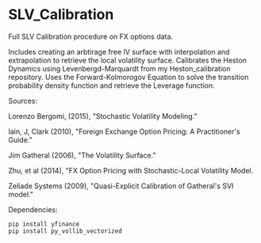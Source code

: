 # SLV_Calibration

Full SLV Calibration procedure on FX options data.

Includes creating an arbtirage free IV surface with interpolation and extrapolation to retrieve the local volatility surface.
Calibrates the Heston Dynamics using Levenbergd-Marquardt from my Heston_calibration repository.
Uses the Forward-Kolmorogov Equation to solve the transition probability density function and retrieve the Leverage function. 

Sources:

Lorenzo Bergomi, (2015), "Stochastic Volatility Modeling." 

Iain, J, Clark (2010), "Foreign Exchange Option Pricing: A Practitioner's Guide."

Jim Gatheral (2006), "The Volatility Surface."

Zhu, et al (2014), "FX Option Pricing with Stochastic-Local Volatility Model. 

Zeliade Systems (2009), "Quasi-Explicit Calibration of Gatheral's SVI model."

Dependencies:
```
pip install yfinance
pip install py_vollib_vectorized
```
